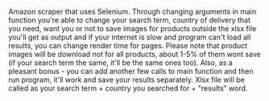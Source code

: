 Amazon scraper that uses Selenium. Through changing arguments in main function you're able to change your search term, country of delivery that you need, want you or not to save images for products outside the xlsx file you'll get as output and if your internet is slow and program can't load all results, you can change render time for pages.
Please note that product images will be download not for all products, about 1-5% of them wont save (if your search term the same, it'll be the same ones too).
Also, as a pleasant bonus - you can add another few calls to main function and then run program, it'll work and save your results separately. Xlsx file will be called as your search term + country you searched for + "results" word.
